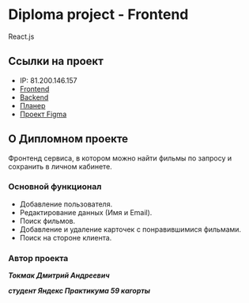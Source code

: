 # Diploma project - Frontend

React.js

## Ссылки на проект

- IP: 81.200.146.157
- [Frontend](https://diploma.e-tokmak.ru)
- [Backend](https://api.diploma.e-tokmak.ru)
- [Планер](https://www.notion.so/bbac09ef519a4a5dae81c4fd3c9ca8a0?v=b284217a977b4b4da035803a3f2c5622&pvs=4)
- [Проект Figma](https://disk.yandex.ru/d/OWzffpJIrTRPpQ)

## О Дипломном проекте

Фронтенд сервиса, в котором можно найти фильмы по запросу и сохранить в личном
кабинете.

### Основной функционал

- Добавление пользователя.
- Редактирование данных (Имя и Email).
- Поиск фильмов.
- Добавление и удаление карточек с понравившимися фильмами.
- Поиск на стороне клиента.

### Автор проекта

**_Токмак Дмитрий Андреевич_**

**_студент Яндекс Практикума 59 кагорты_**

